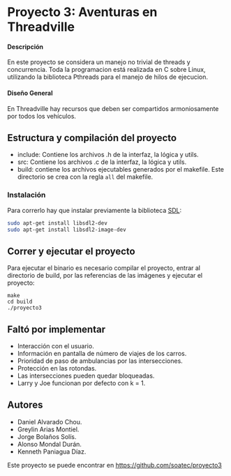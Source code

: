 # Proyecto 3: Aventuras en Threadville

#### Descripción
En este proyecto se considera un manejo no trivial de threads y
concurrencia. Toda la programacion está realizada en C sobre Linux,
utilizando la biblioteca Pthreads para el manejo de hilos de ejecucion.


####  Diseño General
En Threadville hay recursos que deben ser compartidos armoniosamente por todos los vehículos.


## Estructura y compilación del proyecto
- include: Contiene los archivos .h de la interfaz, la lógica y utils.
- src: Contiene los archivos .c  de la interfaz, la lógica y utils.
- build: contiene los archivos ejecutables generados por el makefile. Este directorio se crea con la regla `all` del makefile.


### Instalación
Para correrlo hay que instalar previamente la biblioteca [SDL](https://www.libsdl.org/):

```bash
sudo apt-get install libsdl2-dev
sudo apt-get install libsdl2-image-dev
```

## Correr y ejecutar el proyecto
 Para ejecutar el binario es necesario compilar el proyecto, entrar al directorio de build, por las referencias de las imágenes y ejecutar el proyecto:

```
make
cd build
./proyecto3
```

## Faltó por implementar
- Interacción con el usuario.
- Información en pantalla de número de viajes de los carros.
- Prioridad de paso de ambulancias por las intersecciones.
- Protección en las rotondas.
- Las intersecciones pueden quedar bloqueadas.
- Larry y Joe funcionan por defecto con k = 1.

## Autores
- Daniel Alvarado Chou.
- Greylin Arias Montiel.
- Jorge Bolaños Solís.
- Alonso Mondal Durán.
- Kenneth Paniagua Díaz.

Este proyecto se puede encontrar en https://github.com/soatec/proyecto3
